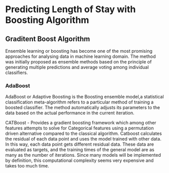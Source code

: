 # Predicting Length of Stay with Boosting Algorithm

## Graditent Boost Algorithm 
Ensemble learning or boosting has become one of the most promising approaches for analysing data in machine learning domain. The method was initially proposed as ensemble methods based on the principle of generating multiple predictions and average voting among individual classifiers.

### AdaBoost   
AdaBoost or Adaptive Boosting is the Boosting ensemble model,a statistical classification meta-algorithm refers to a particular method of training a boosted classifier. The method automatically adjusts its parameters to the data based on the actual performance in the current iteration.

CATBoost - Provides a gradient boosting framework which among other features attempts to solve for Categorical features using a permutation driven alternative compared to the classical algorithm. Catboost  calculates the residual of each data point and uses the model trained with other data. In this way, each data point gets different residual data. These data are evaluated as targets, and the training times of the general model are as many as the number of iterations. Since many models will be implemented by definition, this computational complexity seems very expensive and takes too much time.
